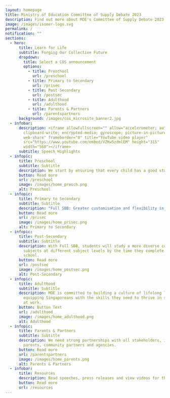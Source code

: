 ```yaml
---
layout: homepage
title: Ministry of Education Committee of Supply Debate 2023
description: Find out more about MOE's Committee of Supply Debate 2023 announcements here!
image: /images/isomer-logo.svg
permalink: /
notification: ""
sections:
  - hero:
      title: Learn for Life
      subtitle: Forging Our Collective Future
      dropdown:
        title: Select a COS announcement
        options:
          - title: Preschool
            url: /preschool
          - title: Primary to Secondary
            url: /prisec
          - title: Post-Secondary
            url: /postsec
          - title: Adulthood
            url: /adulthood
          - title: Parents & Partners
            url: /parentspartners
      background: /images/cos_microsite_banner2.jpg
  - infobar:
      description: <iframe allowfullscreen="" allow="accelerometer; autoplay;
        clipboard-write; encrypted-media; gyroscope; picture-in-picture;
        web-share" frameborder="0" title="YouTube video player"
        src="https://www.youtube.com/embed/VZKw5zdmlEM" height="315"
        width="560"></iframe>
      subtitle: Speech Highlights
  - infopic:
      title: Preschool
      subtitle: Subtitle
      description: We start by ensuring that every child has a good start in life.
      button: Read more
      url: /preschool
      image: /images/home_presch.png
      alt: Preschool
  - infopic:
      title: Primary to Secondary
      subtitle: Subtitle
      description: "Full SBB: Greater customisation and flexibility in learning."
      button: Read more
      url: /prisec
      image: /images/home_prisec.png
      alt: Primary to Secondary
  - infopic:
      title: Post-Secondary
      subtitle: Subtitle
      description: With Full SBB, students will study a more diverse combination of
        subjects at different subject levels by the time they complete secondary
        school.
      button: Read more
      url: /postsec
      image: /images/home_postsec.png
      alt: Post-Secondary
  - infopic:
      title: Adulthood
      subtitle: Subtitle
      description: MOE is committed to building a culture of lifelong learning and
        equipping Singaporeans with the skills they need to thrive in school and
        at work.
      button: Button Text
      url: /adulthood
      image: /images/home_adulthood.png
      alt: Adulthood
  - infopic:
      title: Parents & Partners
      subtitle: Subtitle
      description: We need strong partnerships with all stakeholders, including
        parents, community partners and agencies.
      button: Read more
      url: /parentspartners
      image: /images/home_parents.png
      alt: Parents & Partners
  - infobar:
      title: Resources
      description: Read speeches, press releases and view videos for this year's COS debate.
      button: Read more
      url: /resources
---
```


